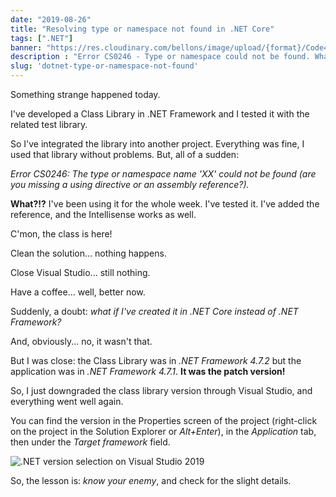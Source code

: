 ```yaml
---
date: "2019-08-26"
title: "Resolving type or namespace not found in .NET Core"
tags: [".NET"]
banner: "https://res.cloudinary.com/bellons/image/upload/{format}/Code4IT/Covers/type-not-found.jpg"
description : "Error CS0246 - Type or namespace could not be found. What does it mean? Why does it happen? How can you solve it?"
slug: 'dotnet-type-or-namespace-not-found'
---
```


Something strange happened today.

I've developed a Class Library in .NET Framework and I tested it with the related test library.

So I've integrated the library into another project. Everything was fine, I used that library without problems. 
But, all of a sudden:

_Error CS0246: The type or namespace name 'XX' could not be found (are you missing a using directive or an assembly reference?)._

__What?!?__ I've been using it for the whole week. I've tested it. I've added the reference, and the Intellisense works as well.

C'mon, the class is here!

Clean the solution... nothing happens.

Close Visual Studio... still nothing.

Have a coffee... well, better now.

Suddenly, a doubt: _what if I've created it in .NET Core instead of .NET Framework?_

And, obviously... no, it wasn't that.

But I was close: the Class Library was in _.NET Framework 4.7.2_ but the application was in _.NET Framework 4.7.1_. __It was the patch version!__

So, I just downgraded the class library version through Visual Studio, and everything went well again.

You can find the version in the Properties screen of the project (right-click on the project in the Solution Explorer or _Alt+Enter_), in the _Application_ tab, then under the _Target framework_ field.

![.NET version selection on Visual Studio 2019](https://res.cloudinary.com/bellons/image/upload/Code4IT/TypeOrNamespace%20not%20found/dotnet-version-selector.png)

So, the lesson is: _know your enemy_, and check for the slight details.

